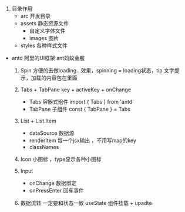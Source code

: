 1. 目录作用
    - arc 开发目录
    - assets 静态资源文件
        - 自定义字体文件
        - images 图片
    - styles 各种样式文件

- antd 阿里的UI框架   ant蚂蚁金服
    1. Spin 方便的去做loading...效果，spinning = loading状态，tip 文字提示，加载的内容包在里面

    2. Tabs + TabPane   key + activeKey + onChange 
        - Tabs 容器式组件  import { Tabs } from 'antd'
        - TabPane 子组件   const { TabPane } = Tabs

    3. List + List.Item
        - dataSource  数据源
        - renderItem  每一个jsx输出 ，不用写map的key
        - classNames

    4. Icon 小图标 ，type显示各种小图标

    5. Input 
        - onChange 数据绑定
        - onPressEnter  回车事件
        
    6. 数据流转  一定要和状态一致   useState 组件挂载 + upadte
        